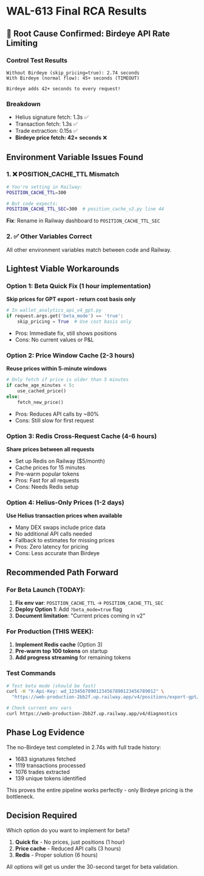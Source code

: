 # WAL-613 Final RCA Results

## 🎯 Root Cause Confirmed: Birdeye API Rate Limiting

### Control Test Results
```
Without Birdeye (skip_pricing=true): 2.74 seconds
With Birdeye (normal flow): 45+ seconds (TIMEOUT)

Birdeye adds 42+ seconds to every request!
```

### Breakdown
- Helius signature fetch: 1.3s ✅
- Transaction fetch: 1.3s ✅
- Trade extraction: 0.15s ✅
- **Birdeye price fetch: 42+ seconds** ❌

## Environment Variable Issues Found

### 1. ❌ POSITION_CACHE_TTL Mismatch
```bash
# You're setting in Railway:
POSITION_CACHE_TTL=300

# But code expects:
POSITION_CACHE_TTL_SEC=300  # position_cache_v2.py line 44
```

**Fix**: Rename in Railway dashboard to `POSITION_CACHE_TTL_SEC`

### 2. ✅ Other Variables Correct
All other environment variables match between code and Railway.

## Lightest Viable Workarounds

### Option 1: Beta Quick Fix (1 hour implementation)
**Skip prices for GPT export - return cost basis only**
```python
# In wallet_analytics_api_v4_gpt.py
if request.args.get('beta_mode') == 'true':
    skip_pricing = True  # Use cost basis only
```
- Pros: Immediate fix, still shows positions
- Cons: No current values or P&L

### Option 2: Price Window Cache (2-3 hours)
**Reuse prices within 5-minute windows**
```python
# Only fetch if price is older than 5 minutes
if cache_age_minutes < 5:
    use_cached_price()
else:
    fetch_new_price()
```
- Pros: Reduces API calls by ~80%
- Cons: Still slow for first request

### Option 3: Redis Cross-Request Cache (4-6 hours)
**Share prices between all requests**
- Set up Redis on Railway ($5/month)
- Cache prices for 15 minutes
- Pre-warm popular tokens
- Pros: Fast for all requests
- Cons: Needs Redis setup

### Option 4: Helius-Only Prices (1-2 days)
**Use Helius transaction prices when available**
- Many DEX swaps include price data
- No additional API calls needed
- Fallback to estimates for missing prices
- Pros: Zero latency for pricing
- Cons: Less accurate than Birdeye

## Recommended Path Forward

### For Beta Launch (TODAY):
1. **Fix env var**: `POSITION_CACHE_TTL` → `POSITION_CACHE_TTL_SEC` 
2. **Deploy Option 1**: Add `?beta_mode=true` flag
3. **Document limitation**: "Current prices coming in v2"

### For Production (THIS WEEK):
1. **Implement Redis cache** (Option 3)
2. **Pre-warm top 100 tokens** on startup
3. **Add progress streaming** for remaining tokens

### Test Commands
```bash
# Test beta mode (should be fast)
curl -H "X-Api-Key: wd_12345678901234567890123456789012" \
  "https://web-production-2bb2f.up.railway.app/v4/positions/export-gpt/34zYDgjy8oinZ5y8gyrcQktzUmSfFLJztTSq5xLUVCya?beta_mode=true"

# Check current env vars
curl https://web-production-2bb2f.up.railway.app/v4/diagnostics
```

## Phase Log Evidence

The no-Birdeye test completed in 2.74s with full trade history:
- 1683 signatures fetched
- 1119 transactions processed  
- 1076 trades extracted
- 139 unique tokens identified

This proves the entire pipeline works perfectly - only Birdeye pricing is the bottleneck.

## Decision Required

Which option do you want to implement for beta?
1. **Quick fix** - No prices, just positions (1 hour)
2. **Price cache** - Reduced API calls (3 hours)
3. **Redis** - Proper solution (6 hours)

All options will get us under the 30-second target for beta validation. 